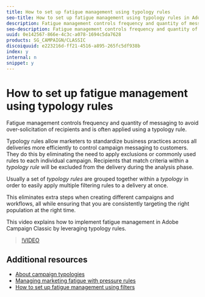 ```yaml
---
title: How to set up fatigue management using typology rules
seo-title: How to set up fatigue management using typology rules in Adobe Campaign Classic
description: Fatigue management controls frequency and quantity of messaging to avoid over-solicitation of recipients and is often applied using a typology rule. This video explains how to implement fatigue management in Adobe Campaign Classic by leveraging typology rules.
seo-description: Fatigue management controls frequency and quantity of messaging to avoid over-solicitation of recipients and is often applied using a typology rule. This video explains how to implement fatigue management in Adobe Campaign Classic by leveraging typology rules.
uuid: 0e142567-866e-4c3c-a078-1694c5da7628
products: SG_CAMPAIGN/CLASSIC
discoiquuid: e223216d-ff21-4516-a895-265fc5df938b
index: y
internal: n
snippet: y
---
```


# How to set up fatigue management using typology rules

Fatigue management controls frequency and quantity of messaging to avoid over-solicitation of recipients and is often applied using a typology rule.

Typology rules allow marketers to standardize business practices across all deliveries more efficiently to control campaign messaging to customers. They do this by eliminating the need to apply exclusions or commonly used rules to each individual campaign. Recipients that match criteria within a *typology rule* will be excluded from the delivery during the analysis phase.

Usually a set of *typology rules* are grouped together within a *typology* in order to easily apply multiple filtering rules to a delivery at once.

This eliminates extra steps when creating different campaigns and workflows, all while ensuring that you are consistently targeting the right population at the right time.

This video explains how to implement fatigue management in Adobe Campaign Classic by leveraging typology rules.

>[!VIDEO](https://video.tv.adobe.com/v/25090?quality=12)

## Additional resources

* [About campaign typologies](https://docs.campaign.adobe.com/doc/AC/en/CMP_Campaign_Optimization_About_campaign_typologies.html)
* [Managing marketing fatigue with pressure rules](https://docs.campaign.adobe.com/doc/AC/en/CMP_Campaign_Optimization_Managing_marketing_fatigue_with_pressure_rules.html)
* [How to set up fatigue management using filters](href="../../acc/using/acc-fatigue-management-using-filters-feature-video-set-up.md)
